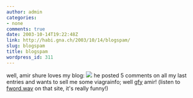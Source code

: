 ```yaml
---
author: admin
categories:
- none
comments: true
date: 2003-10-14T19:22:48Z
link: http://habi.gna.ch/2003/10/14/blogspam/
slug: blogspam
title: blogspam
wordpress_id: 311
---
```


well, amir shure loves my blog:
[![](http://habi.gna.ch/blog/images/blogspam-tm.jpg)](http://habi.gna.ch/blog/images/blogspam.jpg)
he posted 5 comments on all my last entries and wants to sell me some viagrainfo; well [gfy](http://www.amishrakefight.org/gfy/) amir! (listen to [fword.wav](http://nwwebworks.home.comcast.net/images/fword.wav) on that site, it's really funny!)
